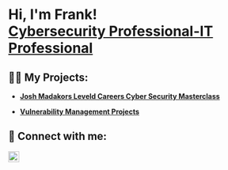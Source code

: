 <h1>Hi, I'm Frank! <br/><a href="[[https://www.linkedin.com/in/Fra](https://www.linkedin.com/in/francisco-cordero-1924b317/)/](https://www.linkedin.com/in/francisco-cordero-1924b317/)">Cybersecurity Professional-IT Professional</a>

<h2>👨‍💻 My Projects:</h2>

  - **[Josh Madakors Leveld Careers Cyber Security Masterclass](https://github.com/fcordero729/Azure-SOC)**
  
  - **[Vulnerability Management Projects](https://github.com/fcordero729/Vulnerability-Management-Program/blob/main/README.md)**

<h2> 🤳 Connect with me:</h2>


[<img align="left" alt="Francisco Cordero | LinkedIn" width="22px" src="https://cdn.jsdelivr.net/npm/simple-icons@v3/icons/linkedin.svg" />][linkedin]


[linkedin]: https://www.linkedin.com/in/francisco-cordero-1924b317/

<!--
**joshmadakor1/joshmadakor1** is a ✨ _special_ ✨ repository because its `README.md` (this file) appears on your GitHub profile.

Here are some ideas to get you started:

- 🔭 I’m currently working on ...
- 🌱 I’m currently learning ...
- 👯 I’m looking to collaborate on ...
- 🤔 I’m looking for help with ...
- 💬 Ask me about ...
- 📫 How to reach me: ...
- 😄 Pronouns: ...
- ⚡ Fun fact: ...
-->
